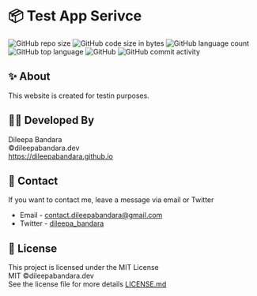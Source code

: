 # 📦 Test App Serivce

![GitHub repo size](https://img.shields.io/github/repo-size/dileepabandara/testappservice_xyz?color=red&label=repository%20size)
![GitHub code size in bytes](https://img.shields.io/github/languages/code-size/dileepabandara/testappservice_xyz?color=red)
![GitHub language count](https://img.shields.io/github/languages/count/dileepabandara/testappservice_xyz)
![GitHub top language](https://img.shields.io/github/languages/top/dileepabandara/testappservice_xyz)
![GitHub](https://img.shields.io/github/license/dileepabandara/testappservice_xyz?color=yellow)
![GitHub commit activity](https://img.shields.io/github/commit-activity/m/dileepabandara/testappservice_xyz?color=brightgreen&label=commits)

## ✨ About

This website is created for testin purposes.

## 👨‍💻 Developed By

Dileepa Bandara  
©dileepabandara.dev  
https://dileepabandara.github.io

## 💬 Contact

If you want to contact me, leave a message via email or Twitter

- Email - <contact.dileepabandara@gmail.com>
- Twitter - [dileepa_bandara](https://twitter.com/dileepa_bandara)

## 📜 License

This project is licensed under the MIT License  
MIT ©dileepabandara.dev  
See the license file for more details [LICENSE.md](https://github.com/dileepabandara/testappservice_xyz/blob/main/LICENSE)
